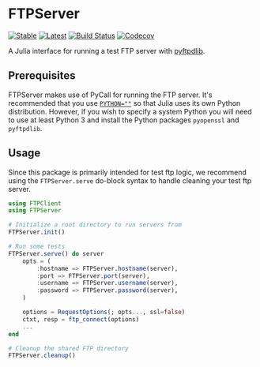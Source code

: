 # FTPServer

[![Stable](https://img.shields.io/badge/docs-stable-blue.svg)](https://invenia.github.io/FTPServer.jl/stable)
[![Latest](https://img.shields.io/badge/docs-latest-blue.svg)](https://invenia.github.io/FTPServer.jl/latest)
[![Build Status](https://travis-ci.com/invenia/FTPServer.jl.svg?branch=master)](https://travis-ci.com/invenia/FTPServer.jl)
[![Codecov](https://codecov.io/gh/invenia/FTPServer.jl/branch/master/graph/badge.svg)](https://codecov.io/gh/invenia/FTPServer.jl)

A Julia interface for running a test FTP server with [pyftpdlib](https://pyftpdlib.readthedocs.io/en/latest/index.html).

## Prerequisites

FTPServer makes use of PyCall for running the FTP server.
It's recommended that you use [`PYTHON=""`](https://github.com/JuliaPy/PyCall.jl#specifying-the-python-version) so that Julia uses its own Python distribution.
However, if you wish to specify a system Python you will need to use at least Python 3 and install the Python packages `pyopenssl` and `pyftpdlib`.

## Usage

Since this package is primarily intended for test ftp logic, we recommend using the `FTPServer.serve`
do-block syntax to handle cleaning your test ftp server.

```julia
using FTPClient
using FTPServer

# Initialize a root directory to run servers from
FTPServer.init()

# Run some tests
FTPServer.serve() do server
    opts = (
        :hostname => FTPServer.hostname(server),
        :port => FTPServer.port(server),
        :username => FTPServer.username(server),
        :password => FTPServer.password(server),
    )

    options = RequestOptions(; opts..., ssl=false)
    ctxt, resp = ftp_connect(options)
    ...
end

# Cleanup the shared FTP directory
FTPServer.cleanup()
```
